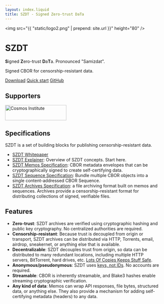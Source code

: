 ```yaml
---
layout: index.liquid
title: SZDT - Signed Zero-trust DaTa
---
```


<img src="{{ "static/logo2.png" | prepend: site.url }}" height="80" />

# SZDT

**S**igned **Z**ero-trust **D**a**T**a. Pronounced "Samizdat".

Signed CBOR for censorship-resistant data.

<div class="hstack gap">
    <a class="btn primary" href="{{ "download/" | prepend: site.url }}">Download</a>
    <a class="btn" href="{{ "guides/quick-start/" | prepend: site.url }}">Quick start</a>
    <a class="btn" href="https://github.com/gordonbrander/szdt">GitHub</a>
</div>

## Supporters

<div class="hstack gap">
    <a rel="external" href="https://cosmos-institute.org/">
        <img class="img"  alt="Cosmos Institute" src="{{ "media/cosmos-institute.svg" | prepend: site.url }}" width="200" height="50" />
    </a>
</div>

## Specifications

SZDT is a set of building blocks for publishing censorship-resistant data.

- [SZDT Whitepaper](https://github.com/gordonbrander/szdt/blob/main/WHITEPAPER.md)
- [SZDT Explainer]({{site.url}}specs/explainer/): Overview of SZDT concepts. Start here.
- [SZDT Memos Specification]({{site.url}}specs/memos/): CBOR metadata envelopes that can be cryptographically signed to create self-certifying data.
- [SZDT Sequence Specification]({{site.url}}specs/sequences/): Bundle multiple CBOR objects into a single content-addressed CBOR Sequence.
- [SZDT Archives Specification]({{site.url}}specs/archives/): a file archiving format built on memos and sequences. Archives provide a censorship-resistant format for distributing collections of signed, verifiable files.

## Features

- **Zero-trust**: SZDT archives are verified using cryptographic hashing and public key cryptography. No centralized authorities are required.
- **Censorship-resistant**: Because trust is decoupled from origin or transport, SZDT archives can be distributed via HTTP, Torrents, email, airdrop, sneakernet, or anything else that is available.
- **Decentralizable**: SZDT decouples trust from origin, so data can be distributed to many redundant locations, including multiple HTTP servers, BitTorrent, hard drives, etc. [Lots Of Copies Keeps Stuff Safe](https://www.lockss.org/).
- **Anonymous/pseudonymous**: SZDT uses [keys, not IDs](https://newsletter.squishy.computer/i/60168330/keys-not-ids-toward-personal-illegibility). No accounts are required.
- **Streamable**: CBOR is inherently streamable, and Blake3 hashes enable streaming cryptographic verification.
- **Any kind of data**: Memos can wrap API responses, file bytes, structured data, or anything else. They also provide a mechanism for adding self-certifying metadata (headers) to any data.
